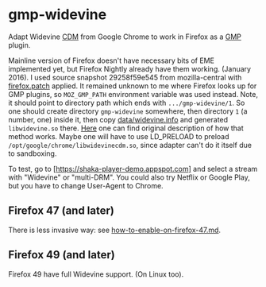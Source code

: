 gmp-widevine
============

Adapt Widevine
[CDM](https://w3c.github.io/encrypted-media/#definitions) from Google
Chrome to work in Firefox as a
[GMP](https://wiki.mozilla.org/GeckoMediaPlugins) plugin.

Mainline version of Firefox doesn't have necessary bits of EME
implemented yet, but Firefox Nightly already have them working.
(January 2016). I used source snapshot 29258f59e545 from
mozilla-central with [firefox.patch](firefox.patch) applied.  It
remained unknown to me where Firefox looks up for GMP plugins, so
`MOZ_GMP_PATH` environment variable was used instead.  Note, it should
point to directory path which ends with `.../gmp-widevine/1`. So one
should create directory `gmp-widevine` somewhere, then directory `1`
(a number, one) inside it, then copy
[data/widevine.info](data/widevine.info) and generated
`libwidevine.so` there.
[Here](https://wiki.mozilla.org/GeckoMediaPlugins#How_Gecko_Loads_a_GMP)
one can find original description of how that method works. Maybe one
will have to use LD_PRELOAD to preload
`/opt/google/chrome/libwidevinecdm.so`, since adapter can't do it
itself due to sandboxing.

To test, go to [https://shaka-player-demo.appspot.com] and select a
stream with "Widevine" or "multi-DRM". You could also try Netflix or
Google Play, but you have to change User-Agent to Chrome.

Firefox 47 (and later)
----------------------

There is less invasive way: see [how-to-enable-on-firefox-47.md](how-to-enable-on-firefox-47.md).


Firefox 49 (and later)
----------------------

Firefox 49 have full Widevine support. (On Linux too).
